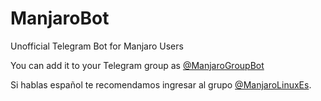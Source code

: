 # ManjaroBot
Unofficial Telegram Bot for Manjaro Users

You can add it to your Telegram group as [@ManjaroGroupBot](https://t.me/ManjaroGroupBot)

Si hablas español te recomendamos ingresar al grupo [@ManjaroLinuxEs](https://t.me/manjarolinuxes).
